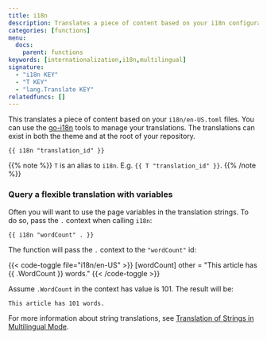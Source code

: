 ```yaml
---
title: i18n
description: Translates a piece of content based on your i18n configuration files.
categories: [functions]
menu:
  docs:
    parent: functions
keywords: [internationalization,i18n,multilingual]
signature:
  - "i18n KEY"
  - "T KEY"
  - "lang.Translate KEY"
relatedfuncs: []
---
```


This translates a piece of content based on your `i18n/en-US.toml` files. You can use the [go-i18n](https://github.com/nicksnyder/go-i18n) tools to manage your translations. The translations can exist in both the theme and at the root of your repository.

```go-html-template
{{ i18n "translation_id" }}
```

{{% note %}}
`T` is an alias to `i18n`. E.g. `{{ T "translation_id" }}`.
{{% /note %}}

### Query a flexible translation with variables

Often you will want to use the page variables in the translation strings. To do so, pass the `.` context when calling `i18n`:

```go-html-template
{{ i18n "wordCount" . }}
```

The function will pass the `.` context to the `"wordCount"` id:

{{< code-toggle file="i18n/en-US" >}}
[wordCount]
other = "This article has {{ .WordCount }} words."
{{< /code-toggle >}}

Assume `.WordCount` in the context has value is 101. The result will be:

```
This article has 101 words.
```

For more information about string translations, see [Translation of Strings in Multilingual Mode][multistrings].

[multistrings]: /content-management/multilingual/#translation-of-strings
